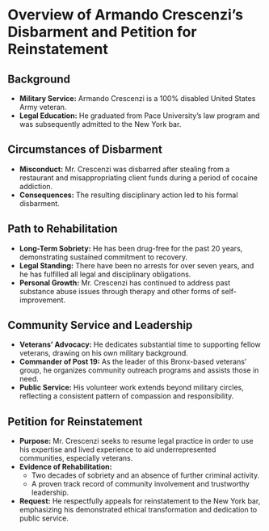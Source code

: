 # Overview of Armando Crescenzi’s Disbarment and Petition for Reinstatement

## Background

- **Military Service:** Armando Crescenzi is a 100% disabled United States Army veteran.
- **Legal Education:** He graduated from Pace University’s law program and was subsequently admitted to the New York bar.

## Circumstances of Disbarment

- **Misconduct:** Mr. Crescenzi was disbarred after stealing from a restaurant and misappropriating client funds during a period of cocaine addiction.
- **Consequences:** The resulting disciplinary action led to his formal disbarment.

## Path to Rehabilitation

- **Long-Term Sobriety:** He has been drug-free for the past 20 years, demonstrating sustained commitment to recovery.
- **Legal Standing:** There have been no arrests for over seven years, and he has fulfilled all legal and disciplinary obligations.
- **Personal Growth:** Mr. Crescenzi has continued to address past substance abuse issues through therapy and other forms of self-improvement.

## Community Service and Leadership

- **Veterans’ Advocacy:** He dedicates substantial time to supporting fellow veterans, drawing on his own military background.
- **Commander of Post 19:** As the leader of this Bronx-based veterans’ group, he organizes community outreach programs and assists those in need.
- **Public Service:** His volunteer work extends beyond military circles, reflecting a consistent pattern of compassion and responsibility.

## Petition for Reinstatement

- **Purpose:** Mr. Crescenzi seeks to resume legal practice in order to use his expertise and lived experience to aid underrepresented communities, especially veterans.
- **Evidence of Rehabilitation:**
  - Two decades of sobriety and an absence of further criminal activity.
  - A proven track record of community involvement and trustworthy leadership.
- **Request:** He respectfully appeals for reinstatement to the New York bar, emphasizing his demonstrated ethical transformation and dedication to public service.
